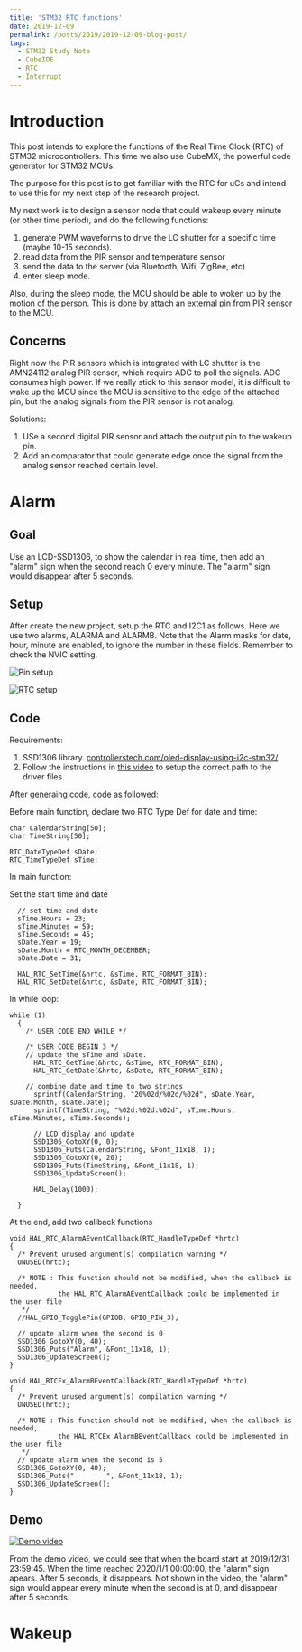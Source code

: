 ```yaml
---
title: 'STM32 RTC functions'
date: 2019-12-09
permalink: /posts/2019/2019-12-09-blog-post/
tags:
  - STM32 Study Note
  - CubeIDE
  - RTC
  - Interrupt
---
```

Introduction
==
This post intends to explore the functions of the Real Time Clock (RTC) of STM32 microcontrollers. This time we also use CubeMX, the powerful code generator for STM32 MCUs.

The purpose for this post is to get familiar with the RTC for uCs and intend to use this for my next step of the research project. 

My next work is to design a sensor node that could wakeup every minute (or other time period), and do the following functions:

1. generate PWM waveforms to drive the LC shutter for a specific time (maybe 10-15 seconds).
2. read data from the PIR sensor and temperature sensor
3. send the data to the server (via Bluetooth, Wifi, ZigBee, etc)
4. enter sleep mode.

Also, during the sleep mode, the MCU should be able to woken up by the motion of the person. This is done by attach an external pin from PIR sensor to the MCU. 

Concerns
--
Right now the PIR sensors which is integrated with LC shutter is the AMN24112 analog PIR sensor, which require ADC to poll the signals. ADC consumes high power. If we really stick to this sensor model, it is difficult to wake up the MCU since the MCU is sensitive to the edge of the attached pin, but the analog signals from the PIR sensor is not analog.

Solutions:

1. USe a second digital PIR sensor and attach the output pin to the wakeup pin.
2. Add an comparator that could generate edge once the signal from the analog sensor reached certain level.

Alarm
==
Goal
--
Use an LCD-SSD1306, to show the calendar in real time, then add an "alarm" sign when the second reach 0 every minute. The "alarm" sign would disappear after 5 seconds.



Setup
--
After create the new project, setup the RTC and I2C1 as follows. Here we use two alarms, ALARMA and ALARMB. Note that the Alarm masks for date, hour, minute are enabled, to ignore the number in these fields. Remember to check the NVIC setting.

![Pin setup](http://libowu.com/images/post_img/12-09-post-rtc-setup2.PNG)

![RTC setup](http://libowu.com/images/post_img/12-09-post-rtc-setup.PNG)

Code
--
Requirements:

1. SSD1306 library. [controllerstech.com/oled-display-using-i2c-stm32/](https://controllerstech.com/oled-display-using-i2c-stm32/)
2. Follow the instructions in [this video](https://www.youtube.com/watch?v=M5ddTjrcvEs) to setup the correct path to the driver files.

After generaing code, code as followed:

Before main function, declare two RTC Type Def for date and time:
```
char CalendarString[50];
char TimeString[50];

RTC_DateTypeDef sDate;
RTC_TimeTypeDef sTime;
```

In main function:

Set the start time and date
```
  // set time and date
  sTime.Hours = 23;
  sTime.Minutes = 59;
  sTime.Seconds = 45;
  sDate.Year = 19;
  sDate.Month = RTC_MONTH_DECEMBER;
  sDate.Date = 31;

  HAL_RTC_SetTime(&hrtc, &sTime, RTC_FORMAT_BIN);
  HAL_RTC_SetDate(&hrtc, &sDate, RTC_FORMAT_BIN);
```
In while loop:
```
while (1)
  {
    /* USER CODE END WHILE */

    /* USER CODE BEGIN 3 */
    // update the sTime and sDate. 
	  HAL_RTC_GetTime(&hrtc, &sTime, RTC_FORMAT_BIN);
	  HAL_RTC_GetDate(&hrtc, &sDate, RTC_FORMAT_BIN);

    // combine date and time to two strings
	  sprintf(CalendarString, "20%02d/%02d/%02d", sDate.Year, sDate.Month, sDate.Date);
	  sprintf(TimeString, "%02d:%02d:%02d", sTime.Hours, sTime.Minutes, sTime.Seconds);

	  // LCD display and update
	  SSD1306_GotoXY(0, 0);
	  SSD1306_Puts(CalendarString, &Font_11x18, 1);
	  SSD1306_GotoXY(0, 20);
	  SSD1306_Puts(TimeString, &Font_11x18, 1);
	  SSD1306_UpdateScreen();

	  HAL_Delay(1000);

  }
  ```
At the end, add two callback functions
```
void HAL_RTC_AlarmAEventCallback(RTC_HandleTypeDef *hrtc)
{
  /* Prevent unused argument(s) compilation warning */
  UNUSED(hrtc);

  /* NOTE : This function should not be modified, when the callback is needed,
            the HAL_RTC_AlarmAEventCallback could be implemented in the user file
   */
  //HAL_GPIO_TogglePin(GPIOB, GPIO_PIN_3);

  // update alarm when the second is 0
  SSD1306_GotoXY(0, 40);
  SSD1306_Puts("Alarm", &Font_11x18, 1);
  SSD1306_UpdateScreen();
}

void HAL_RTCEx_AlarmBEventCallback(RTC_HandleTypeDef *hrtc)
{
  /* Prevent unused argument(s) compilation warning */
  UNUSED(hrtc);

  /* NOTE : This function should not be modified, when the callback is needed,
            the HAL_RTCEx_AlarmBEventCallback could be implemented in the user file
   */
  // update alarm when the second is 5
  SSD1306_GotoXY(0, 40);
  SSD1306_Puts("        ", &Font_11x18, 1);
  SSD1306_UpdateScreen();
}
```

Demo
--
[![Demo video](http://libowu.com/images/post_img/12-09-post-video-img.PNG)](https://www.youtube.com/watch?v=cbLt2TRxLOE)

From the demo video, we could see that when the board start at 2019/12/31 23:59:45. When the time reached 2020/1/1 00:00:00, the "alarm" sign apears. After 5 seconds, it disappears. Not shown in the video, the "alarm" sign would appear every minute when the second is at 0, and disappear after 5 seconds.

Wakeup
==

